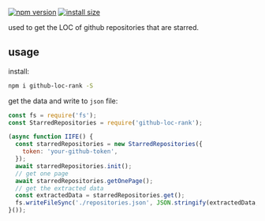 [![npm version][npm-image]][npm-url]
[![install size][install-size-image]][install-size-url]


used to get the LOC of github repositories that are starred.

## usage
install:
```bash
npm i github-loc-rank -S
```

get the data and write to `json` file:
```javascript
const fs = require('fs');
const StarredRepositories = require('github-loc-rank');

(async function IIFE() {
  const starredRepositories = new StarredRepositories({
    token: 'your-github-token',
  });
  await starredRepositories.init();
  // get one page
  await starredRepositories.getOnePage();
  // get the extracted data
  const extractedData = starredRepositories.get();
  fs.writeFileSync('./repositories.json', JSON.stringify(extractedData, null, '\t'));
}());

```


[npm-image]: https://flat.badgen.net/npm/v/github-loc-rank
[npm-url]: https://www.npmjs.com/package/github-loc-rank
[install-size-image]: https://flat.badgen.net/packagephobia/install/github-loc-rank
[install-size-url]: https://packagephobia.now.sh/result?p=github-loc-rank
